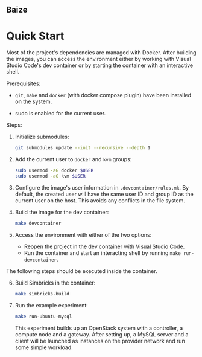 Baize
-----

Quick Start
===========

Most of the project's dependencies are managed with Docker.
After building the images, you can access the environment either by working with Visual Studio Code's dev container or by starting the container with an interactive shell.

Prerequisites:

- `git`, `make` and `docker` (with docker compose plugin) have been installed on the system.

- sudo is enabled for the current user.

Steps:

1. Initialize submodules:
    ```bash
    git submodules update --init --recursive --depth 1
    ```

2. Add the current user to `docker` and `kvm` groups:
    ```bash
    sudo usermod -aG docker $USER
    sudo usermod -aG kvm $USER
    ```

3. Configure the image's user information in `.devcontainer/rules.mk`. By default, the created user will have the same user ID and group ID as the current user on the host. This avoids any conflicts in the file system. 

4. Build the image for the dev container:
    ```bash
    make devcontainer
    ```

5. Access the environment with either of the two options:
    - Reopen the project in the dev container with Visual Studio Code.
    - Run the container and start an interacting shell by running `make run-devcontainer`. 

The following steps should be executed inside the container.

6. Build Simbricks in the container:
    ```bash
    make simbricks-build
    ```

7. Run the example experiment:
    ```bash
    make run-ubuntu-mysql
    ```
    This experiment builds up an OpenStack system with a controller, a compute node and a gateway.
    After setting up, a MySQL server and a client will be launched as instances on the provider network and run some simple workload. 

